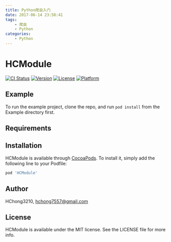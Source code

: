```yaml
---
title: Python爬虫入门
date: 2017-06-14 23:58:41
tags:
    - 爬虫
    - Python
categories:
    - Python
---
```


# HCModule

[![CI Status](http://img.shields.io/travis/HChong3210/HCModule.svg?style=flat)](https://travis-ci.org/HChong3210/HCModule)
[![Version](https://img.shields.io/cocoapods/v/HCModule.svg?style=flat)](http://cocoapods.org/pods/HCModule)
[![License](https://img.shields.io/cocoapods/l/HCModule.svg?style=flat)](http://cocoapods.org/pods/HCModule)
[![Platform](https://img.shields.io/cocoapods/p/HCModule.svg?style=flat)](http://cocoapods.org/pods/HCModule)

## Example

To run the example project, clone the repo, and run `pod install` from the Example directory first.

## Requirements

## Installation

HCModule is available through [CocoaPods](http://cocoapods.org). To install
it, simply add the following line to your Podfile:

```ruby
pod 'HCModule'
```

## Author

HChong3210, hchong7557@gmail.com

## License

HCModule is available under the MIT license. See the LICENSE file for more info.





